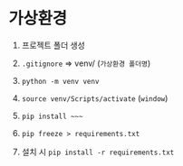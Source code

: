 # 가상환경



1. 프로젝트 폴더 생성
2. `.gitignore` => venv/ (`가상환경 폴더명`)

3. `python -m venv venv`
4. `source venv/Scripts/activate` (`window`)
5. `pip install ~~~`
6. `pip freeze > requirements.txt`
7. 설치 시 `pip install -r requirements.txt`